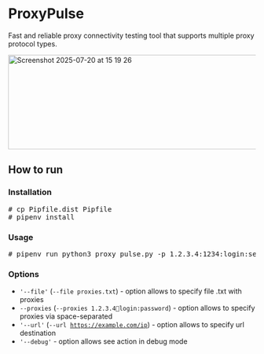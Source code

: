 # ProxyPulse

Fast and reliable proxy connectivity testing tool that supports multiple proxy protocol types.

<img width="998" height="192" alt="Screenshot 2025-07-20 at 15 19 26" src="https://github.com/user-attachments/assets/06a25392-dd64-4dde-8ecf-afe08b2c44be" />

## How to run

### Installation

<pre>
# cp Pipfile.dist Pipfile
# pipenv install
</pre>

### Usage

<pre>
# pipenv run python3 proxy_pulse.py -p 1.2.3.4:1234:login:secret_password
</pre>


### Options
- <code>'--file'</code> (<code>--file proxies.txt</code>) - option allows to specify file .txt with proxies
- <code>--proxies</code> (<code>--proxies 1.2.3.4:1234:login:password</code>) - option allows to specify proxies via space-separated
- <code>'--url'</code> (<code>--url https://example.com/ip</code>) - option allows to specify url destination
- <code>'--debug'</code> - option allows see action in debug mode
